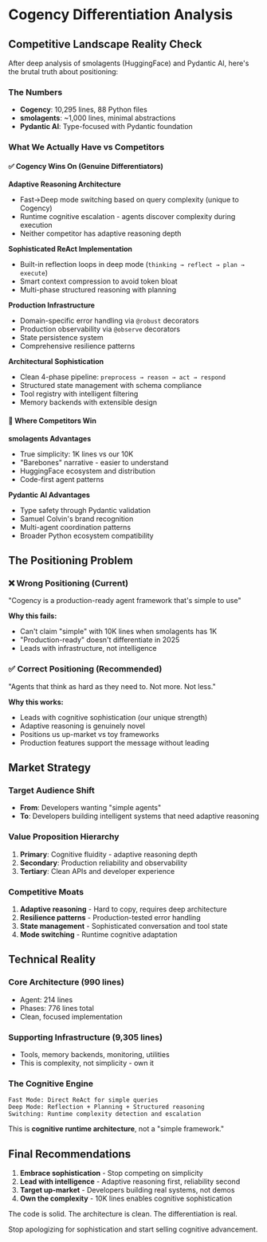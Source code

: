 # Cogency Differentiation Analysis

## Competitive Landscape Reality Check

After deep analysis of smolagents (HuggingFace) and Pydantic AI, here's the brutal truth about positioning:

### The Numbers
- **Cogency**: 10,295 lines, 88 Python files
- **smolagents**: ~1,000 lines, minimal abstractions
- **Pydantic AI**: Type-focused with Pydantic foundation

### What We Actually Have vs Competitors

#### ✅ Cogency Wins On (Genuine Differentiators)

**Adaptive Reasoning Architecture**
- Fast→Deep mode switching based on query complexity (unique to Cogency)
- Runtime cognitive escalation - agents discover complexity during execution
- Neither competitor has adaptive reasoning depth

**Sophisticated ReAct Implementation**
- Built-in reflection loops in deep mode (`thinking → reflect → plan → execute`)
- Smart context compression to avoid token bloat
- Multi-phase structured reasoning with planning

**Production Infrastructure**
- Domain-specific error handling via `@robust` decorators
- Production observability via `@observe` decorators  
- State persistence system
- Comprehensive resilience patterns

**Architectural Sophistication**
- Clean 4-phase pipeline: `preprocess → reason → act → respond`
- Structured state management with schema compliance
- Tool registry with intelligent filtering
- Memory backends with extensible design

#### 🔴 Where Competitors Win

**smolagents Advantages**
- True simplicity: 1K lines vs our 10K
- "Barebones" narrative - easier to understand
- HuggingFace ecosystem and distribution
- Code-first agent patterns

**Pydantic AI Advantages**  
- Type safety through Pydantic validation
- Samuel Colvin's brand recognition
- Multi-agent coordination patterns
- Broader Python ecosystem compatibility

## The Positioning Problem

### ❌ Wrong Positioning (Current)
"Cogency is a production-ready agent framework that's simple to use"

**Why this fails:**
- Can't claim "simple" with 10K lines when smolagents has 1K
- "Production-ready" doesn't differentiate in 2025
- Leads with infrastructure, not intelligence

### ✅ Correct Positioning (Recommended)
"Agents that think as hard as they need to. Not more. Not less."

**Why this works:**
- Leads with cognitive sophistication (our unique strength)
- Adaptive reasoning is genuinely novel
- Positions us up-market vs toy frameworks
- Production features support the message without leading

## Market Strategy

### Target Audience Shift
- **From**: Developers wanting "simple agents"  
- **To**: Developers building intelligent systems that need adaptive reasoning

### Value Proposition Hierarchy
1. **Primary**: Cognitive fluidity - adaptive reasoning depth
2. **Secondary**: Production reliability and observability  
3. **Tertiary**: Clean APIs and developer experience

### Competitive Moats
1. **Adaptive reasoning** - Hard to copy, requires deep architecture
2. **Resilience patterns** - Production-tested error handling
3. **State management** - Sophisticated conversation and tool state
4. **Mode switching** - Runtime cognitive adaptation

## Technical Reality

### Core Architecture (990 lines)
- Agent: 214 lines
- Phases: 776 lines total
- Clean, focused implementation

### Supporting Infrastructure (9,305 lines)
- Tools, memory backends, monitoring, utilities
- This is complexity, not simplicity - own it

### The Cognitive Engine
```
Fast Mode: Direct ReAct for simple queries
Deep Mode: Reflection + Planning + Structured reasoning
Switching: Runtime complexity detection and escalation
```

This is **cognitive runtime architecture**, not a "simple framework."

## Final Recommendations

1. **Embrace sophistication** - Stop competing on simplicity
2. **Lead with intelligence** - Adaptive reasoning first, reliability second  
3. **Target up-market** - Developers building real systems, not demos
4. **Own the complexity** - 10K lines enables cognitive sophistication

The code is solid. The architecture is clean. The differentiation is real.

Stop apologizing for sophistication and start selling cognitive advancement.